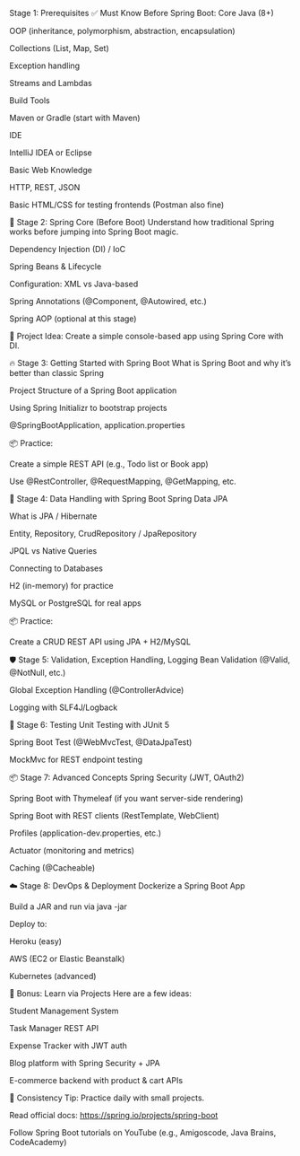 Stage 1: Prerequisites
✅ Must Know Before Spring Boot:
Core Java (8+)

OOP (inheritance, polymorphism, abstraction, encapsulation)

Collections (List, Map, Set)

Exception handling

Streams and Lambdas

Build Tools

Maven or Gradle (start with Maven)

IDE

IntelliJ IDEA or Eclipse

Basic Web Knowledge

HTTP, REST, JSON

Basic HTML/CSS for testing frontends (Postman also fine)

🚀 Stage 2: Spring Core (Before Boot)
Understand how traditional Spring works before jumping into Spring Boot magic.

Dependency Injection (DI) / IoC

Spring Beans & Lifecycle

Configuration: XML vs Java-based

Spring Annotations (@Component, @Autowired, etc.)

Spring AOP (optional at this stage)

🔧 Project Idea: Create a simple console-based app using Spring Core with DI.

🔥 Stage 3: Getting Started with Spring Boot
What is Spring Boot and why it’s better than classic Spring

Project Structure of a Spring Boot application

Using Spring Initializr to bootstrap projects

@SpringBootApplication, application.properties

📦 Practice:

Create a simple REST API (e.g., Todo list or Book app)

Use @RestController, @RequestMapping, @GetMapping, etc.

💾 Stage 4: Data Handling with Spring Boot
Spring Data JPA

What is JPA / Hibernate

Entity, Repository, CrudRepository / JpaRepository

JPQL vs Native Queries

Connecting to Databases

H2 (in-memory) for practice

MySQL or PostgreSQL for real apps

📦 Practice:

Create a CRUD REST API using JPA + H2/MySQL

🛡️ Stage 5: Validation, Exception Handling, Logging
Bean Validation (@Valid, @NotNull, etc.)

Global Exception Handling (@ControllerAdvice)

Logging with SLF4J/Logback

🧪 Stage 6: Testing
Unit Testing with JUnit 5

Spring Boot Test (@WebMvcTest, @DataJpaTest)

MockMvc for REST endpoint testing

📦 Stage 7: Advanced Concepts
Spring Security (JWT, OAuth2)

Spring Boot with Thymeleaf (if you want server-side rendering)

Spring Boot with REST clients (RestTemplate, WebClient)

Profiles (application-dev.properties, etc.)

Actuator (monitoring and metrics)

Caching (@Cacheable)

☁️ Stage 8: DevOps & Deployment
Dockerize a Spring Boot App

Build a JAR and run via java -jar

Deploy to:

Heroku (easy)

AWS (EC2 or Elastic Beanstalk)

Kubernetes (advanced)

🧠 Bonus: Learn via Projects
Here are a few ideas:

Student Management System

Task Manager REST API

Expense Tracker with JWT auth

Blog platform with Spring Security + JPA

E-commerce backend with product & cart APIs

🔁 Consistency Tip:
Practice daily with small projects.

Read official docs: https://spring.io/projects/spring-boot

Follow Spring Boot tutorials on YouTube (e.g., Amigoscode, Java Brains, CodeAcademy)
